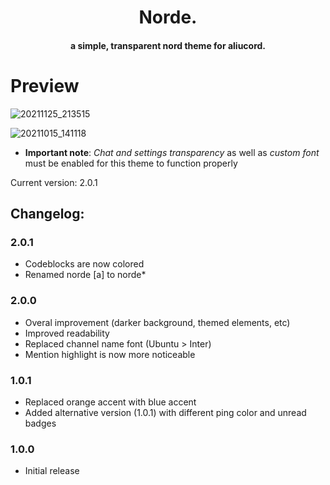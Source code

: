 <h1 align="center">
  Norde.
</h1>

<h4 align="center">a simple, transparent nord theme for aliucord.</h4>

# Preview

![20211125_213515](https://user-images.githubusercontent.com/92243378/143460484-d3934848-a99e-49c5-8f7c-fd4750edd4b5.png)

![20211015_141118](https://user-images.githubusercontent.com/92243378/137447872-6e494dbe-00a4-4cb0-b87a-9dbae6efa19a.png)

- **Important note**: *Chat and settings transparency* as well as *custom font* must be enabled for this theme to function properly

Current version: 2.0.1
## Changelog:
### 2.0.1
- Codeblocks are now colored
- Renamed norde [a] to norde\*
### 2.0.0
- Overal improvement (darker background, themed elements, etc)
- Improved readability
- Replaced channel name font (Ubuntu > Inter)
- Mention highlight is now more noticeable
### 1.0.1 
- Replaced orange accent with blue accent
- Added alternative version (1.0.1) with different ping color and unread badges
### 1.0.0
- Initial release
